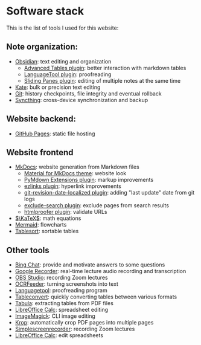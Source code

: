 # Software stack

This is the list of tools I used for this website:

## Note organization:
- [Obsidian](https://obsidian.md/): text editing and organization
    - [Advanced Tables plugin](https://github.com/tgrosinger/advanced-tables-obsidian): better interaction with markdown tables
    - [LanguageTool plugin](https://github.com/Clemens-E/obsidian-languagetool-plugin): proofreading
    - [Sliding Panes plugin](https://github.com/deathau/sliding-panes-obsidian): editing of multiple notes at the same time
- [Kate](https://apps.kde.org/kate/): bulk or precision text editing
- [Git](https://git-scm.com/): history checkpoints, file integrity and eventual rollback
- [Syncthing](https://syncthing.net/): cross-device synchronization and backup

## Website backend:
- [GitHub Pages](https://pages.github.com/): static file hosting
<!--
- [Arch Linux ARM](https://archlinuxarm.org/): server operating system
- [nginx](https://nginx.org/en/): web server
- [Isso](https://posativ.org/isso/): comment server
-->

## Website frontend
- [MkDocs](https://www.mkdocs.org/): website generation from Markdown files
    - [Material for MkDocs theme](https://squidfunk.github.io/mkdocs-material/): website look
    - [PyMdown Extensions plugin](https://facelessuser.github.io/pymdown-extensions/): markup improvements
    - [ezlinks plugin](https://github.com/orbikm/mkdocs-ezlinks-plugin/): hyperlink improvements
    - [git-revision-date-localized plugin](https://github.com/timvink/mkdocs-git-revision-date-localized-plugin): adding "last update" date from git logs
    - [exclude-search plugin](https://github.com/chrieke/mkdocs-exclude-search/): exclude pages from search results
    - [htmlproofer plugin](https://github.com/manuzhang/mkdocs-htmlproofer-plugin/): validate URLs
- [$\KaTeX$](https://katex.org/): math equations
- [Mermaid](https://mermaid-js.github.io/mermaid/): flowcharts
- [Tablesort](https://github.com/tristen/tablesort/): sortable tables

## Other tools
- [Bing Chat](https://chat.bing.com/): provide and motivate answers to some questions
- [Google Recorder](https://recorder.withgoogle.com/): real-time lecture audio recording and transcription
- [OBS Studio](https://obsproject.com/): recording Zoom lectures
- [OCRFeeder](https://wiki.gnome.org/action/show/Apps/OCRFeeder): turning screenshots into text
- [Languagetool](https://languagetool.org/): proofreading program
- [Tableconvert](https://tableconvert.com/): quickly converting tables between various formats
- [Tabula](https://tabula.technology/): extracting tables from PDF files
- [LibreOffice Calc](https://www.libreoffice.org/discover/calc/): spreadsheet editing
- [ImageMagick](https://imagemagick.org/): CLI image editing
- [Krop](http://arminstraub.com/software/krop): automatically crop PDF pages into multiple pages
- [Simplescreenrecorder](http://www.maartenbaert.be/simplescreenrecorder/): recording Zoom lectures
- [LibreOffice Calc](https://www.libreoffice.org/discover/calc/): edit spreadsheets

